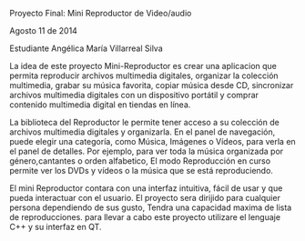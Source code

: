

Proyecto Final: Mini Reproductor de Video/audio

Agosto 11 de 2014

Estudiante Angélica María Villarreal Silva

La idea de este proyecto Mini-Reproductor es crear una aplicacion que permita reproducir archivos multimedia digitales, organizar la colección multimedia, grabar su música  favorita, copiar música desde CD, sincronizar archivos multimedia digitales con un dispositivo portátil y comprar contenido multimedia digital en tiendas en línea.

La biblioteca del Reproductor le permite tener acceso a su colección de archivos multimedia digitales y organizarla. En el panel de navegación, puede elegir una categoría, como Música, Imágenes o Vídeos, para verla en el panel de detalles. Por ejemplo, para ver toda la música organizada por género,cantantes o orden alfabetico, El modo Reproducción en curso permite ver los DVDs y vídeos o la música que se está reproduciendo. 

El mini Reproductor contara con una  interfaz intuitiva, fácil de usar y que pueda interactuar con el usuario.
El proyecto sera dirijido para cualquier persona dependiendo de sus gusto, Tendra una capacidad maxima de lista de reproducciones.
para llevar a cabo este proyecto utilizare el lenguaje C++  y su interfaz en QT.
